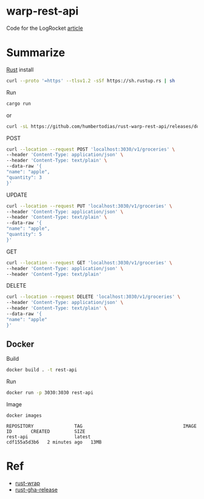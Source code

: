 # warp-rest-api

Code for the LogRocket [article](https://blog.logrocket.com/creating-a-rest-api-in-rust-with-warp/)

# Summarize

[Rust](https://www.rust-lang.org/tools/install) install
```sh
curl --proto '=https' --tlsv1.2 -sSf https://sh.rustup.rs | sh
```

Run
```sh
cargo run
```

or

```sh
curl -sL https://github.com/humbertodias/rust-warp-rest-api/releases/download/v0.1/rust-warp-rest-api_v0.1_x86_64-unknown-linux-musl.tar.gz | tar xz && ./rest-api
```

POST
```sh
curl --location --request POST 'localhost:3030/v1/groceries' \
--header 'Content-Type: application/json' \
--header 'Content-Type: text/plain' \
--data-raw '{
"name": "apple",
"quantity": 3
}'
```

UPDATE
```sh
curl --location --request PUT 'localhost:3030/v1/groceries' \
--header 'Content-Type: application/json' \
--header 'Content-Type: text/plain' \
--data-raw '{
"name": "apple",
"quantity": 5
}'
```

GET
```sh
curl --location --request GET 'localhost:3030/v1/groceries' \
--header 'Content-Type: application/json' \
--header 'Content-Type: text/plain'
```

DELETE
```sh
curl --location --request DELETE 'localhost:3030/v1/groceries' \
--header 'Content-Type: application/json' \
--header 'Content-Type: text/plain' \
--data-raw '{
"name": "apple"
}'
```

## Docker

Build
```sh
docker build . -t rest-api
```

Run
```sh
docker run -p 3030:3030 rest-api
```

Image
```
docker images
```

```
REPOSITORY               TAG                                     IMAGE ID       CREATED         SIZE
rest-api                 latest                                  cdf155a5d3b6   2 minutes ago   13MB
```

# Ref

* [rust-wrap](https://github.com/seanmonstar/warp)
* [rust-gha-release](https://github.com/marketplace/actions/rust-release-binary)